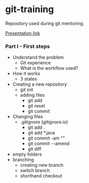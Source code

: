 # git-training
Repository used during git mentoring.

[Presentation link](https://docs.google.com/presentation/d/1NrKiJctywKEPwfwVgEgfffGow-rwWFC9s6FOGzDa7vA/edit?usp=sharing)

### Part I - First steps

 - Understand the problem
   - Git experience
   - What is the workflow used?
 - How it works
   - 3 states
 - Creating a new repository
   - git init
   - adding files
     - git add
	 - git reset 
	 - git commit
 - Changing files
   - .gitignore (gitignore.io)
	 - git add .
	 - git add *.java
	 - git commit -am ""
	 - git commit --amend
	 - git diff
 - empty folders
 - branching
	 - creating new branch
	 - switch branch
	 - shorthand checkout
